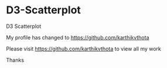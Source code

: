 D3-Scatterplot
==============

D3 Scatterplot


My profile has changed to https://github.com/karthikvthota

Please visit https://github.com/karthikvthota to view all my work

Thanks
